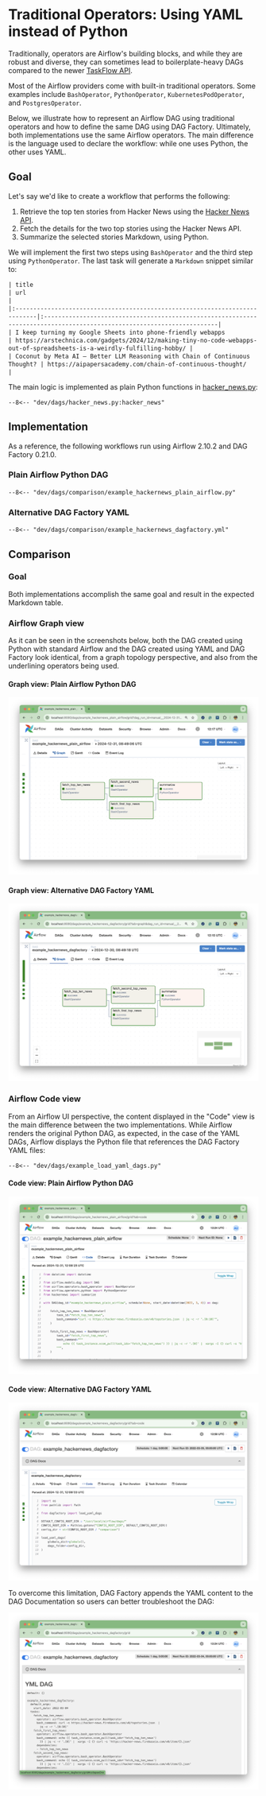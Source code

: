 # Traditional Operators: Using YAML instead of Python

Traditionally, operators are Airflow's building blocks, and while they are robust and diverse,
they can sometimes lead to boilerplate-heavy DAGs compared to the newer [TaskFlow API](./taskflow_api.md).

Most of the Airflow providers come with built-in traditional operators. Some examples include `BashOperator`, `PythonOperator`, `KubernetesPodOperator`, and  `PostgresOperator`.

Below, we illustrate how to represent an Airflow DAG using traditional operators and how to define the same DAG using
DAG Factory. Ultimately, both implementations use the same Airflow operators. The main difference is the language used
to declare the workflow: while one uses Python, the other uses YAML.


## Goal

Let's say we'd like to create a workflow that performs the following:

1. Retrieve the top ten stories from Hacker News using the [Hacker News API](https://github.com/HackerNews/API).
2. Fetch the details for the two top stories using the Hacker News API.
3. Summarize the selected stories Markdown, using Python.

We will implement the first two steps using `BashOperator` and the third step using `PythonOperator`.
The last task will generate a `Markdown` snippet similar to:

```
| title                                                                       | url                                                                                                                    |
|:----------------------------------------------------------------------------|:-----------------------------------------------------------------------------------------------------------------------|
| I keep turning my Google Sheets into phone-friendly webapps                 | https://arstechnica.com/gadgets/2024/12/making-tiny-no-code-webapps-out-of-spreadsheets-is-a-weirdly-fulfilling-hobby/ |
| Coconut by Meta AI – Better LLM Reasoning with Chain of Continuous Thought? | https://aipapersacademy.com/chain-of-continuous-thought/                                                               |
```

The main logic is implemented as plain Python functions in [hacker_news.py](https://github.com/astronomer/dag-factory/blob/main/dev/dags/hacker_news.py):

```title="pypi_stats.py"
--8<-- "dev/dags/hacker_news.py:hacker_news"
```



## Implementation

As a reference, the following workflows run using Airflow 2.10.2 and DAG Factory 0.21.0.

### Plain Airflow Python DAG

```title="example_hackernews_plain_airflow.py"
--8<-- "dev/dags/comparison/example_hackernews_plain_airflow.py"
```

### Alternative DAG Factory YAML

```title="example_hackernews_dagfactory.py"
--8<-- "dev/dags/comparison/example_hackernews_dagfactory.yml"
```


## Comparison

### Goal

Both implementations accomplish the same goal and result in the expected Markdown table.

### Airflow Graph view

As it can be seen in the screenshots below, both the DAG created using Python with standard Airflow and the
DAG created using YAML and DAG Factory look identical, from a graph topology perspective, and also from the underlining
operators being used.

#### Graph view: Plain Airflow Python DAG

![alt text](../static/example_hackernews_plain_airflow_graph.png "Python DAG Graph visualisation")

#### Graph view: Alternative DAG Factory YAML

![alt text](../static/example_hackernews_dagfactory_graph.png "YAML DAG Graph visualization")

### Airflow Code view

From an Airflow UI perspective, the content displayed in the "Code" view is the main difference between the two implementations. While Airflow renders the original Python DAG, as expected, in the case of the YAML DAGs, Airflow displays the Python file that references the DAG Factory YAML files:

```title="example_load_yaml_dags.py"
--8<-- "dev/dags/example_load_yaml_dags.py"
```

#### Code view: Plain Airflow Python DAG

![alt text](../static/example_hackernews_plain_airflow_code.png "Python DAG code visualization")

#### Code view: Alternative DAG Factory YAML

![alt text](../static/example_hackernews_dagfactory_code.png "YAML DAG code visualization")

To overcome this limitation, DAG Factory appends the YAML content to the DAG Documentation so users can better troubleshoot
the DAG:

![alt text](../static/example_hackernews_dagfactory_docs.png "YAML DAG docs visualization")
